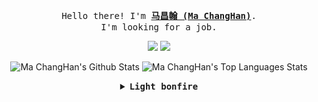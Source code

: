 <p align="center">
  <samp>
    Hello there! I'm <b><a rel="nofollow noopener noreferrer" target="_blank" href="https://machanghan.dev">马昌翰 (Ma ChangHan)</a></b>.
    <br>I'm looking for a job.<br>
<p align="center">
<a href="https://www.linkedin.com/in/machanghan/"><img src="https://img.shields.io/badge/linkedin-%230077B5.svg?&style=for-the-badge&logo=linkedin&logoColor=white"/></a>
<a href="https://instagram.com/machanghan_"><img src="https://img.shields.io/badge/instagram-%23E4405F.svg?&style=for-the-badge&logo=instagram&logoColor=white"/></a>


</samp>

<p align="center">
<img alt="Ma ChangHan's Github Stats" src="https://github-readme-stats.jha-vineet69.vercel.app/api?username=machanghan&hide=stars&show_icons=true&hide_border=true&theme=buefy" width="400"/>
<img alt="Ma ChangHan's Top Languages Stats" src="https://github-readme-stats.vercel.app/api/top-langs/?username=machanghan&hide=smalltalk&theme=buefy&layout=compact&hide_border=true" width="400"/>

</p>


<details align="center">

<summary> <b> <samp> Light bonfire </samp></b></summary>
<samp>

<img src="https://raw.githubusercontent.com/TanZng/TanZng/master/assets/bonefire.gif" width="200"/>



<p>sponsor me</p>
<a href="https://machanghan.github.io/images/wechat.jpg" target="_blank"><img alt="wechat" src="https://img.shields.io/badge/Wechat-5fcd72.svg?logo=wechat&logoColor=white" /></a> OR <a href="https://machanghan.github.io/images/alipay.jpg" target="_blank"><img alt="alipay" src="https://img.shields.io/badge/Alipay%20-%233379f6.svg?logo=alipay&logoColor=white"></a>


    
</samp>
</details>







